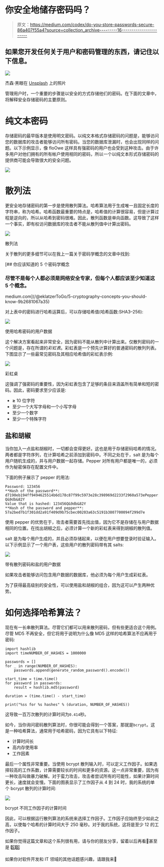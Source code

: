 # 你安全地储存密码吗？

> 原文：<https://medium.com/codex/do-you-store-passwords-secure-86a407f55a4?source=collection_archive---------16----------------------->

## 如果您开发任何关于用户和密码管理的东西，请记住以下信息。

![](img/26b6fff043461df44735bd387aa76b4a.png)

杰森·黑眼在 [Unsplash](https://unsplash.com?utm_source=medium&utm_medium=referral) 上的照片

管理用户时，一个重要的步骤是以安全的方式存储他们的密码。在下面的文章中，将解释安全存储密码的主要原则。

# 纯文本密码

存储密码的最早版本是使用明文密码。以纯文本格式存储密码的问题是，能够访问您的数据库的攻击者能够访问所有密码。当您的数据库泄漏时，也会出现同样的问题。以下示例显示，像 floOwe 这样具有强密码的用户也会受到这种攻击。由于许多用户对他们拥有的所有帐户使用相同的密码，所以一个以纯文本形式存储密码的提供商可能会导致很大的安全问题。

![](img/c0341f6563d62cb815812b46e64b255c.png)

# 散列法

更安全地存储密码的第一步是使用散列算法。哈希算法用于生成唯一且固定长度的字符串，称为哈希。哈希函数最重要的特点是，哈希值的计算很容易，但是计算过程是逆向的，所以从哈希到密码很难。因此，散列函数是单向函数。这导致了这样一个事实，即有权访问数据库的攻击者不能从散列值中计算出密码。

![](img/b1bff4147471cf083367cc2734d57e1b.png)

散列法

关于散列的更多细节可以在我上一篇关于密码学概念的文章中找到:

[](/@eklatzerToGo/5-cryptography-concepts-you-should-know-9b2681067a35) [## 你应该知道的 5 个密码学概念

### 尽管不是每个人都必须是网络安全专家，但每个人都应该至少知道这 5 个概念。

medium.com](/@eklatzerToGo/5-cryptography-concepts-you-should-know-9b2681067a35) 

对上表中的密码进行哈希运算后，可以存储哈希值(哈希函数:SHA3–256):

![](img/161d651d3950b8ae8e0154b2b65b8afb.png)

使用哈希密码的用户数据

这个解决方案看起来非常安全，因为密码不能从散列中计算出来。仅散列密码的一个问题是，存在所谓的*彩虹表*。彩虹表是一个预先计算好的普通密码的散列列表。下图显示了一些最常见密码及其相应哈希值的彩虹表示例:

![](img/308edc94191944abf6eb54b58e0b14b8.png)

彩虹桌

这强调了强密码的重要性，因为彩虹表包含了足够的条目来涵盖所有简单和短的密码。因此，密码要求至少应该是:

*   **≥** 10 位字符
*   至少一个大写字母和一个小写字母
*   至少一个数字
*   至少一个特殊字符

## 盐和胡椒

当你加入一点盐和胡椒时，一切都会变得更好。这也是用于存储密码哈希的情况。两者都是字符序列，在计算哈希之前添加到密码中。不同之处在于，salt 是为每个用户随机生成的，并与用户数据一起存储。Pepper 对所有用户都是唯一的，必须作为秘密保存在配置文件中。

下面的例子展示了 pepper 的用法:

```
Password: 123456
**Hash of the password**: d7190eb194ff9494625514b6d178c87f99c5973e28c398969d2233f2960a573ePepper: Q&9db&82Y
Value that is hashed: 123456Q&9db&82Y
**Hash of the password and pepper**:
57a2bed7b1f301dd2a91f409d9b75cbec00203a63c5191b3807700094f299d7e
```

使用 pepper 的优势在于，攻击者需要首先找出值，因为它不是存储在与用户数据相同的位置。在找出胡椒之后，必须计算一个新的彩虹表来得到胡椒的散列值。

salt 是为每个用户生成的，并且必须存储起来，以便在用户想要登录时验证输入。以下示例显示了一个用户表，这些用户的散列密码带有其 salts:

![](img/acc6025476f6d16725f6ef0136891f29.png)

带有散列密码和盐的用户数据

如果攻击者能够访问包含用户数据的数据库，他必须为每个用户生成彩虹表。

为了获得最高级别的安全性，可以使用盐和胡椒的组合，因为这可以产生两种优势。

# 如何选择哈希算法？

现在有一长串散列算法。尽管它们都可以用来散列密码，但有些更适合这个用例。尽管 MD5 不再安全，但它将用于说明为什么像 MD5 这样的哈希算法不应再用于密码:

```
import hashlib
import timeNUMBER_OF_HASHES = 1000000

passwords = []
for _ in range(NUMBER_OF_HASHES):
    passwords.append(generate_random_password().encode())

start_time = time.time()
for password in passwords:
    result = hashlib.md5(password)

duration = (time.time() - start_time)

print("%ss for %s hashes" % (duration, NUMBER_OF_HASHES))
```

这导致一百万次散列的计算时间为`0.414`秒。

如今，当你询问密码散列算法时，你很可能会得到一个答案，那就是`bcrypt`。这是一种哈希算法，通常用于哈希密码，因为它具有以下特征:

*   计算时间长
*   高内存使用率
*   工作因素

最后一个属性非常重要。当使用 bcrypt 散列输入时，可以定义工作因子。如果选择较高的工作系数，计算需要较长的时间和更多的资源。这一点非常重要，因为有一种攻击叫做暴力破解。对于蛮力攻击，攻击者尝试所有的可能性，如果计算时间更长，速度就会变慢。下面的图表显示了工作因子从 4 到 24 时，我的系统的单个 bcrypt 散列的计算时间:

![](img/e371fe533af583b99500630c6f375dc6.png)

bcrypt 不同工作因子的计算时间

因此，可以根据运行散列算法的系统来选择工作因子。工作因子应始终至少如此之高，以使每个哈希的计算时间大于 250 毫秒。对于我的系统，这将是至少 12 的工作因子。

如果你觉得这篇文章和这个系列很有用，请与你的朋友分享，留着以后再看👏甚至是 5️⃣0️⃣

如果你对软件开发和 IT 领域的其他话题感兴趣，请跟我来💯